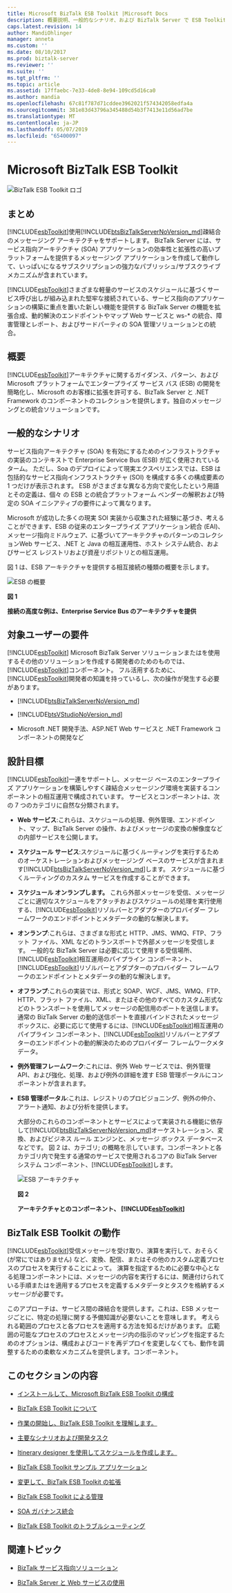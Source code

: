 ```yaml
---
title: Microsoft BizTalk ESB Toolkit |Microsoft Docs
description: 概要説明、一般的なシナリオ、および BizTalk Server で ESB Toolkit のコンポーネント
caps.latest.revision: 14
author: MandiOhlinger
manager: anneta
ms.custom: ''
ms.date: 08/10/2017
ms.prod: biztalk-server
ms.reviewer: ''
ms.suite: ''
ms.tgt_pltfrm: ''
ms.topic: article
ms.assetid: 17ffaebc-7e33-4de8-8e94-109cd5d16ca0
ms.author: mandia
ms.openlocfilehash: 67c81f787d71cddee3962021f574342058edfa4a
ms.sourcegitcommit: 381e83d43796a345488d54b3f7413e11d56ad7be
ms.translationtype: MT
ms.contentlocale: ja-JP
ms.lasthandoff: 05/07/2019
ms.locfileid: "65400097"
---
```

# <a name="microsoft-biztalk-esb-toolkit"></a>Microsoft BizTalk ESB Toolkit
![BizTalk ESB Toolkit ロゴ](../esb-toolkit/media/biztalkesbtoolkitlogo.gif "BizTalkESBToolkitLogo")  
  
## <a name="summary"></a>まとめ  
 [!INCLUDE[esbToolkit](../includes/esbtoolkit-md.md)]使用[!INCLUDE[btsBizTalkServerNoVersion_md](../includes/btsbiztalkservernoversion-md.md)]疎結合のメッセージング アーキテクチャをサポートします。 BizTalk Server には、サービス指向アーキテクチャ (SOA) アプリケーションの効率性と拡張性の高いプラットフォームを提供するメッセージング アプリケーションを作成して動作して、いっぱいになるサブスクリプションの強力なパブリッシュ/サブスクライブ メカニズムが含まれています。  
  
 [!INCLUDE[esbToolkit](../includes/esbtoolkit-md.md)]さまざまな軽量のサービスのスケジュールに基づくサービス呼び出しが組み込まれた堅牢な接続されている、サービス指向のアプリケーションの構築に重点を置いた新しい機能を提供する BizTalk Server の機能を拡張合成、動的解決のエンドポイントやマップ Web サービスと ws-* の統合、障害管理とレポート、およびサードパーティの SOA 管理ソリューションとの統合。  
  
## <a name="overview"></a>概要  
 [!INCLUDE[esbToolkit](../includes/esbtoolkit-md.md)]アーキテクチャに関するガイダンス、パターン、および Microsoft プラットフォームでエンタープライズ サービス バス (ESB) の開発を簡略化し、Microsoft のお客様に拡張を許可する、BizTalk Server と .NET Framework のコンポーネントのコレクションを提供します。独自のメッセージングとの統合ソリューションです。  
  
## <a name="common-scenarios"></a>一般的なシナリオ  
 サービス指向アーキテクチャ (SOA) を有効にするためのインフラストラクチャの実装のコンテキストで Enterprise Service Bus (ESB) が広く使用されているターム。 ただし、Soa のデプロイによって現実エクスペリエンスでは、ESB は包括的なサービス指向インフラストラクチャ (SOI) を構成する多くの構成要素の 1 つだけが表示されます。 ESB がさまざまな異なる方向で変化したという用語とその定義は、個々 の ESB との統合プラットフォーム ベンダーの解釈および特定の SOA イニシアティブの要件によって異なります。  
  
 Microsoft が成功した多くの現実 SOI 実装から収集された経験に基づき、考えることができます、ESB の従来のエンタープライズ アプリケーション統合 (EAI)、メッセージ指向ミドルウェア、に基づいてアーキテクチャのパターンのコレクションWeb サービス、.NET と Java の相互運用性、ホスト システム統合、およびサービス レジストリおよび資産リポジトリとの相互運用。  
  
 図 1 は、ESB アーキテクチャを提供する相互接続の種類の概要を示します。  
  
 ![ESB の概要](../esb-toolkit/media/esboverview.gif "ESBOverview")  
  
 **図 1**  
  
 **接続の高度な例は、Enterprise Service Bus のアーキテクチャを提供**  
  
## <a name="audience-requirements"></a>対象ユーザーの要件  
 [!INCLUDE[esbToolkit](../includes/esbtoolkit-md.md)] Microsoft BizTalk Server ソリューションまたはを使用するその他のソリューションを作成する開発者のためのものでは、[!INCLUDE[esbToolkit](../includes/esbtoolkit-md.md)]コンポーネント。 フル活用するために、[!INCLUDE[esbToolkit](../includes/esbtoolkit-md.md)]開発者の知識を持っているし、次の操作が発生する必要があります。  

- [!INCLUDE[btsBizTalkServerNoVersion_md](../includes/btsbiztalkservernoversion-md.md)]

- [!INCLUDE[btsVStudioNoVersion_md](../includes/btsvstudionoversion-md.md)]
  
- Microsoft .NET 開発手法、ASP.NET Web サービスと .NET Framework コンポーネントの開発など  
  
## <a name="design-goals"></a>設計目標  
 [!INCLUDE[esbToolkit](../includes/esbtoolkit-md.md)]一連をサポートし、メッセージ ベースのエンタープライズ アプリケーションを構築しやすく疎結合メッセージング環境を実装するコンポーネントの相互運用で構成されています。 サービスとコンポーネントは、次の 7 つのカテゴリに自然な分類されます。  
  
- **Web サービス**:これらは、スケジュールの処理、例外管理、エンドポイント、マップ、BizTalk Server の操作、およびメッセージの変換の解像度などの内部サービスを公開します。  
  
- **スケジュール サービス**:スケジュールに基づくルーティングを実行するためのオーケストレーションおよびメッセージング ベースのサービスが含まれます[!INCLUDE[btsBizTalkServerNoVersion_md](../includes/btsbiztalkservernoversion-md.md)]します。 スケジュールに基づくルーティングのカスタム サービスを作成することができます。  
  
- **スケジュール オンランプします。** これら外部メッセージを受信、メッセージごとに適切なスケジュールをアタッチおよびスケジュールの処理を実行使用する、[!INCLUDE[esbToolkit](../includes/esbtoolkit-md.md)]リゾルバーとアダプターのプロバイダー フレームワークのエンドポイントとメタデータの動的な解決します。  
  
- **オンランプ**:これらは、さまざまな形式と HTTP、JMS、WMQ、FTP、フラット ファイル、XML などのトランスポートで外部メッセージを受信します。 一般的な BizTalk Server は必要に応じて使用する受信場所、[!INCLUDE[esbToolkit](../includes/esbtoolkit-md.md)]相互運用のパイプライン コンポーネント、[!INCLUDE[esbToolkit](../includes/esbtoolkit-md.md)]リゾルバーとアダプターのプロバイダー フレームワークのエンドポイントとメタデータの動的な解決します。  
  
- **オフランプ**:これらの実装では、形式と SOAP、WCF、JMS、WMQ、FTP、HTTP、フラット ファイル、XML、またはその他のすべてのカスタム形式などのトランスポートを使用してメッセージの配信用のポートを送信します。 通常の BizTalk Server の動的送信ポートを直接バインドされたメッセージ ボックスに、必要に応じて使用するには、[!INCLUDE[esbToolkit](../includes/esbtoolkit-md.md)]相互運用のパイプライン コンポーネント、[!INCLUDE[esbToolkit](../includes/esbtoolkit-md.md)]リゾルバーとアダプターのエンドポイントの動的解決のためのプロバイダー フレームワークメタデータ。  
  
- **例外管理フレームワーク**:これには、例外 Web サービスでは、例外管理 API、および強化、処理、および例外の詳細を渡す ESB 管理ポータルにコンポーネントが含まれます。  
  
- **ESB 管理ポータル**:これは、レジストリのプロビジョニング、例外の仲介、アラート通知、および分析を提供します。  
  
  大部分のこれらのコンポーネントとサービスによって実装される機能に依存して[!INCLUDE[btsBizTalkServerNoVersion_md](../includes/btsbiztalkservernoversion-md.md)]オーケストレーション、変換、およびビジネス ルール エンジンと、メッセージ ボックス データベースなどです。 図 2 は、カテゴリ; の概略を示しています。コンポーネントと各カテゴリ内で発生する通常のサービスで使用されるコアの BizTalk Server システム コンポーネント、[!INCLUDE[esbToolkit](../includes/esbtoolkit-md.md)]します。  
  
  ![ESB アーキテクチャ](../esb-toolkit/media/esbarchitecture.gif "ESBArchitecture")  
  
  **図 2**  
  
  **アーキテクチャとのコンポーネント、 [!INCLUDE[esbToolkit](../includes/esbtoolkit-md.md)]**  
  
## <a name="how-the-biztalk-esb-toolkit-works"></a>BizTalk ESB Toolkit の動作  
 [!INCLUDE[esbToolkit](../includes/esbtoolkit-md.md)]受信メッセージを受け取り、演算を実行して、おそらく (が常にではありません) など、変換、配信、またはその他のカスタム定義プロセスのプロセスを実行することによって。 演算を指定するために必要な中心となる処理コンポーネントには、メッセージの内容を実行するには、関連付けられている手順またはを適用するプロセスを定義するメタデータとタスクを格納するメッセージが必要です。  
  
 このアプローチは、サービス間の疎結合を提供します。これは、ESB メッセージごとに、特定の処理に関する予備知識が必要ないことを意味します。 考えられる範囲のプロセスと各プロセスを適用する方法を知るだけがあります。 広範囲の可能なプロセスのプロセスとメッセージ内の指示のマッピングを指定するためのオプションは、構成およびコードを再デプロイを変更しなくても、動作を調整するための柔軟なメカニズムを提供します。コンポーネント。  
  
## <a name="in-this-section"></a>このセクションの内容

- [インストールして、Microsoft BizTalk ESB Toolkit の構成](install-and-configure-the-microsoft-biztalk-esb-toolkit.md)

- [BizTalk ESB Toolkit について](introduction-to-the-biztalk-esb-toolkit.md)

- [作業の開始し、BizTalk ESB Toolkit を理解します。](getting-started-with-the-biztalk-esb-toolkit.md)

- [主要なシナリオおよび開発タスク](key-scenarios-and-development-tasks.md)

- [Itinerary designer を使用してスケジュールを作成します。](creating-itineraries-using-itinerary-designer.md)

- [BizTalk ESB Toolkit サンプル アプリケーション](biztalk-esb-toolkit-sample-applications.md)

- [変更して、BizTalk ESB Toolkit の拡張](modifying-and-extending-the-biztalk-esb-toolkit.md)

- [BizTalk ESB Toolkit による管理](administration-with-the-biztalk-esb-toolkit.md)

- [SOA ガバナンス統合](soa-governance-integration.md)

- [BizTalk ESB Toolkit のトラブルシューティング](troubleshooting-the-biztalk-esb-toolkit.md)
  
## <a name="related-topics"></a>関連トピック  
  
-   [BizTalk サービス指向ソリューション](../core/service-oriented-solution.md)

- [BizTalk Server と Web サービスの使用](../core/using-web-services.md)  